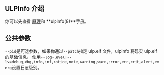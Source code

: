 
## ULPInfo 介绍

你可以先查看 [原理](./THEORY.md)和 **ulpinfo(8)**手册。


## 公共参数

`--pid`是可选参数，如果你通过`--patch`指定 ulp.elf 文件，ulpinfo 将现实 ulp.elf 的基础信息。
使用`--log-level|--lv=debug,dbg,info,inf,notice,note,warning,warn,error,err,crit,alert,emerg`设置日志级别。

